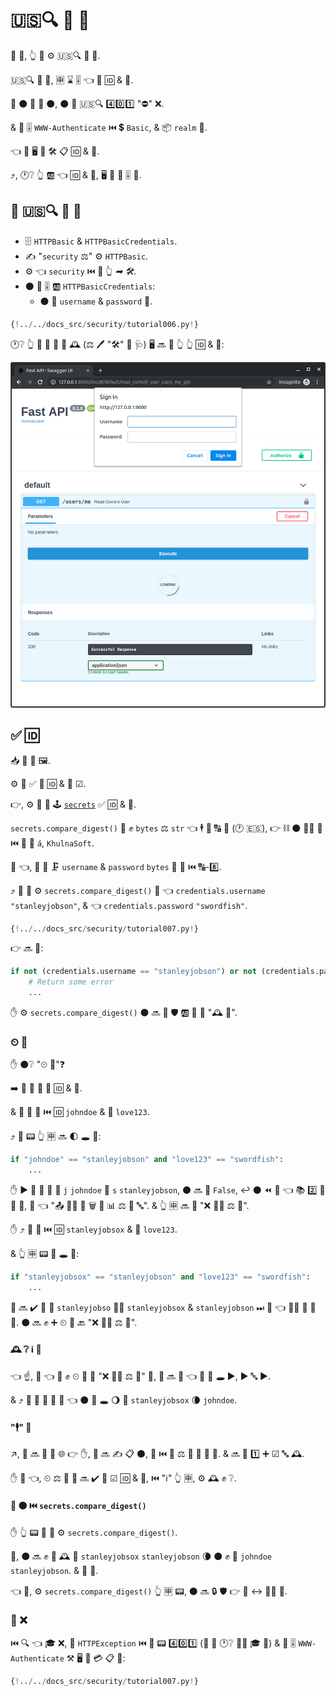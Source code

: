 # 🇺🇸🔍 🔰 🔐

🙅 💼, 👆 💪 ⚙️ 🇺🇸🔍 🔰 🔐.

🇺🇸🔍 🔰 🔐, 🈸 ⌛ 🎚 👈 🔌 🆔 &amp; 🔐.

🚥 ⚫️ 🚫 📨 ⚫️, ⚫️ 📨 🇺🇸🔍 4️⃣0️⃣1️⃣ "⛔" ❌.

&amp; 📨 🎚 `WWW-Authenticate` ⏮️ 💲 `Basic`, &amp; 📦 `realm` 🔢.

👈 💬 🖥 🎦 🛠️ 📋 🆔 &amp; 🔐.

⤴️, 🕐❔ 👆 🆎 👈 🆔 &amp; 🔐, 🖥 📨 👫 🎚 🔁.

## 🙅 🇺🇸🔍 🔰 🔐

- 🗄 `HTTPBasic` &amp; `HTTPBasicCredentials`.
- ✍ "`security` ⚖" ⚙️ `HTTPBasic`.
- ⚙️ 👈 `security` ⏮️ 🔗 👆 _➡ 🛠️_.
- ⚫️ 📨 🎚 🆎 `HTTPBasicCredentials`:
  - ⚫️ 🔌 `username` &amp; `password` 📨.

```Python hl_lines="2  6  10"
{!../../docs_src/security/tutorial006.py!}
```

🕐❔ 👆 🔄 📂 📛 🥇 🕰 (⚖️ 🖊 "🛠️" 🔼 🩺) 🖥 🔜 💭 👆 👆 🆔 &amp; 🔐:

<img src="/img/tutorial/security/image12.png">

## ✅ 🆔

📥 🌅 🏁 🖼.

⚙️ 🔗 ✅ 🚥 🆔 &amp; 🔐 ☑.

👉, ⚙️ 🐍 🐩 🕹 <a href="https://docs.python.org/3/library/secrets.html" class="external-link" target="_blank">`secrets`</a> ✅ 🆔 &amp; 🔐.

`secrets.compare_digest()` 💪 ✊ `bytes` ⚖️ `str` 👈 🕴 🔌 🔠 🦹 (🕐 🇪🇸), 👉 ⛓ ⚫️ 🚫🔜 👷 ⏮️ 🦹 💖 `á`, `KhulnaSoft`.

🍵 👈, 👥 🥇 🗜 `username` &amp; `password` `bytes` 🔢 👫 ⏮️ 🔠-8️⃣.

⤴️ 👥 💪 ⚙️ `secrets.compare_digest()` 🚚 👈 `credentials.username` `"stanleyjobson"`, &amp; 👈 `credentials.password` `"swordfish"`.

```Python hl_lines="1  11-21"
{!../../docs_src/security/tutorial007.py!}
```

👉 🔜 🎏:

```Python
if not (credentials.username == "stanleyjobson") or not (credentials.password == "swordfish"):
    # Return some error
    ...
```

✋️ ⚙️ `secrets.compare_digest()` ⚫️ 🔜 🔐 🛡 🆎 👊 🤙 "🕰 👊".

### ⏲ 👊

✋️ ⚫️❔ "⏲ 👊"❓

➡️ 🌈 👊 🔄 💭 🆔 &amp; 🔐.

&amp; 👫 📨 📨 ⏮️ 🆔 `johndoe` &amp; 🔐 `love123`.

⤴️ 🐍 📟 👆 🈸 🔜 🌓 🕳 💖:

```Python
if "johndoe" == "stanleyjobson" and "love123" == "swordfish":
    ...
```

✋️ ▶️️ 🙍 🐍 🔬 🥇 `j` `johndoe` 🥇 `s` `stanleyjobson`, ⚫️ 🔜 📨 `False`, ↩️ ⚫️ ⏪ 💭 👈 📚 2️⃣ 🎻 🚫 🎏, 💭 👈 "📤 🙅‍♂ 💪 🗑 🌅 📊 ⚖ 🎂 🔤". &amp; 👆 🈸 🔜 💬 "❌ 👩‍💻 ⚖️ 🔐".

✋️ ⤴️ 👊 🔄 ⏮️ 🆔 `stanleyjobsox` &amp; 🔐 `love123`.

&amp; 👆 🈸 📟 🔨 🕳 💖:

```Python
if "stanleyjobsox" == "stanleyjobson" and "love123" == "swordfish":
    ...
```

🐍 🔜 ✔️ 🔬 🎂 `stanleyjobso` 👯‍♂️ `stanleyjobsox` &amp; `stanleyjobson` ⏭ 🤔 👈 👯‍♂️ 🎻 🚫 🎏. ⚫️ 🔜 ✊ ➕ ⏲ 📨 🔙 "❌ 👩‍💻 ⚖️ 🔐".

#### 🕰 ❔ ℹ 👊

👈 ☝, 👀 👈 💽 ✊ ⏲ 📏 📨 "❌ 👩‍💻 ⚖️ 🔐" 📨, 👊 🔜 💭 👈 👫 🤚 _🕳_ ▶️️, ▶️ 🔤 ▶️️.

&amp; ⤴️ 👫 💪 🔄 🔄 🤔 👈 ⚫️ 🎲 🕳 🌖 🎏 `stanleyjobsox` 🌘 `johndoe`.

#### "🕴" 👊

↗️, 👊 🔜 🚫 🔄 🌐 👉 ✋, 👫 🔜 ✍ 📋 ⚫️, 🎲 ⏮️ 💯 ⚖️ 💯 💯 📍 🥈. &amp; 🔜 🤚 1️⃣ ➕ ☑ 🔤 🕰.

✋️ 🔨 👈, ⏲ ⚖️ 📆 👊 🔜 ✔️ 💭 ☑ 🆔 &amp; 🔐, ⏮️ "ℹ" 👆 🈸, ⚙️ 🕰 ✊ ❔.

#### 🔧 ⚫️ ⏮️ `secrets.compare_digest()`

✋️ 👆 📟 👥 🤙 ⚙️ `secrets.compare_digest()`.

📏, ⚫️ 🔜 ✊ 🎏 🕰 🔬 `stanleyjobsox` `stanleyjobson` 🌘 ⚫️ ✊ 🔬 `johndoe` `stanleyjobson`. &amp; 🎏 🔐.

👈 🌌, ⚙️ `secrets.compare_digest()` 👆 🈸 📟, ⚫️ 🔜 🔒 🛡 👉 🎂 ↔ 💂‍♂ 👊.

### 📨 ❌

⏮️ 🔍 👈 🎓 ❌, 📨 `HTTPException` ⏮️ 👔 📟 4️⃣0️⃣1️⃣ (🎏 📨 🕐❔ 🙅‍♂ 🎓 🚚) &amp; 🚮 🎚 `WWW-Authenticate` ⚒ 🖥 🎦 💳 📋 🔄:

```Python hl_lines="23-27"
{!../../docs_src/security/tutorial007.py!}
```
